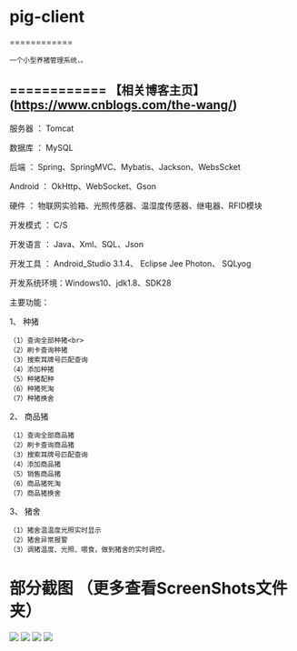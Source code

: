 # pig-client
============

    一个小型养猪管理系统，。
============
【相关博客主页】(https://www.cnblogs.com/the-wang/)
------
服务器    ：  Tomcat

数据库    ：  MySQL

后端      ：  Spring、SpringMVC、Mybatis、Jackson、WebsScket

Android   ：  OkHttp、WebSocket、Gson

硬件      ：  物联网实验箱、光照传感器、温湿度传感器、继电器、RFID模块

开发模式  ：  C/S

开发语言  ：  Java、Xml、SQL、Json

开发工具  ：  Android_Studio 3.1.4、
              Eclipse Jee Photon、
              SQLyog
              
开发系统环境：Windows10、jdk1.8、SDK28


 
主要功能：


1、 种猪

    （1）查询全部种猪<br>
    （2）刷卡查询种猪 
    （3）搜索耳牌号匹配查询    
    （4）添加种猪
    （5）种猪配种
    （6）种猪死淘
    （7）种猪换舍
    
2、 商品猪

    （1）查询全部商品猪
    （2）刷卡查询商品猪
    （3）搜索耳牌号匹配查询
    （4）添加商品猪
    （5）销售商品猪
    （6）商品猪死淘
    （7）商品猪换舍 
    
3、 猪舍

    （1）猪舍温温度光照实时显示
    （2）猪舍异常报警
    （3）调猪温度、光照、喂食，做到猪舍的实时调控。
  
  
部分截图    （更多查看ScreenShots文件夹）
========
![](https://github.com/AWQi/pig-client/raw/master/screenshot/a.png)
![](https://github.com/AWQi/pig-client/raw/master/screenshot/b.png)
![](https://github.com/AWQi/pig-client/raw/master/screenshot/c.png)
![](https://github.com/AWQi/pig-client/raw/master/screenshot/d.png)
  

